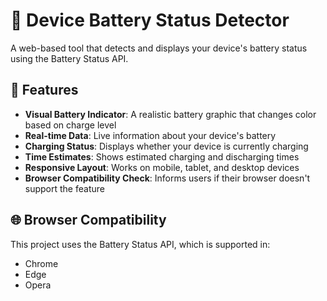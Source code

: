 # 🔋 Device Battery Status Detector

A web-based tool that detects and displays your device's battery status using the Battery Status API.

## 🚀 Features

- **Visual Battery Indicator**: A realistic battery graphic that changes color based on charge level
- **Real-time Data**: Live information about your device's battery
- **Charging Status**: Displays whether your device is currently charging
- **Time Estimates**: Shows estimated charging and discharging times
- **Responsive Layout**: Works on mobile, tablet, and desktop devices
- **Browser Compatibility Check**: Informs users if their browser doesn't support the feature

## 🌐 Browser Compatibility

This project uses the Battery Status API, which is supported in:
- Chrome
- Edge
- Opera
  
  
